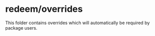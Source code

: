 # redeem/overrides

This folder contains overrides which will automatically be required by package users.
